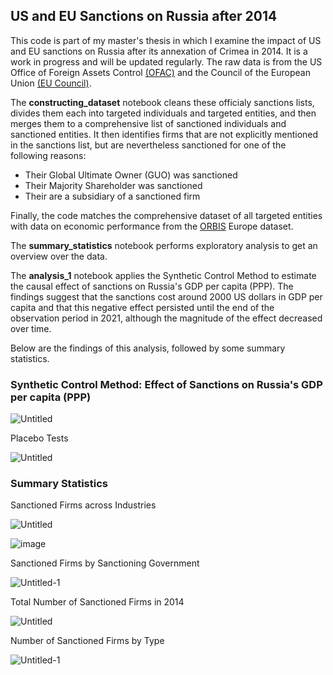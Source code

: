 ## US and EU Sanctions on Russia after 2014

This code is part of my master's thesis in which I examine the impact of US and EU sanctions on Russia after its annexation of Crimea in 2014. It is a work in progress and will be updated regularly. The raw data is from the US Office of Foreign Assets Control [(OFAC)](https://ofac.treasury.gov/) and the Council of the European Union [(EU Council)](https://eur-lex.europa.eu/legal-content/EN/TXT/?uri=CELEX%3A02014D0145-20230915&qid=1703029680787). 

The **constructing_dataset** notebook cleans these officialy sanctions lists, divides them each into targeted individuals and targeted entities, and then merges them to a comprehensive list of sanctioned individuals and sanctioned entities. It then identifies firms that are not explicitly mentioned in the sanctions list, but are nevertheless sanctioned for one of the following reasons:
- Their Global Ultimate Owner (GUO) was sanctioned
- Their Majority Shareholder was sanctioned
- Their are a subsidiary of a sanctioned firm
  
Finally, the code matches the comprehensive dataset of all targeted entities with data on economic performance from the [ORBIS](https://www.bvdinfo.com/en-gb/) Europe dataset.

The **summary_statistics** notebook performs exploratory analysis to get an overview over the data.

The **analysis_1** notebook applies the Synthetic Control Method to estimate the causal effect of sanctions on Russia's GDP per capita (PPP). The findings suggest that the sanctions cost around 2000 US dollars in GDP per capita and that this negative effect persisted until the end of the observation period in 2021, although the magnitude of the effect decreased over time.

Below are the findings of this analysis, followed by some summary statistics.

### Synthetic Control Method: Effect of Sanctions on Russia's GDP per capita (PPP)

![Untitled](https://github.com/Lisagmrk/Masters-Thesis/assets/64646346/93657bbe-863a-4c8d-9a96-1fcb6b0e7139)


Placebo Tests

![Untitled](https://github.com/Lisagmrk/Masters-Thesis/assets/64646346/3cb405d8-a8cd-4980-88df-383f3dff735d)


### **Summary Statistics**
Sanctioned Firms across Industries

![Untitled](https://github.com/Lisagmrk/Masters-Thesis/assets/64646346/06a129af-59c8-4f78-bc8e-a2193fe79a5d)

![image](https://github.com/Lisagmrk/Masters-Thesis/assets/64646346/fb992822-a519-42f2-9c5d-2dd2a5683c06)

Sanctioned Firms by Sanctioning Government

![Untitled-1](https://github.com/Lisagmrk/Masters-Thesis/assets/64646346/7c8bcab7-4e38-47f5-9bb1-727a4ae005b4)

Total Number of Sanctioned Firms in 2014

![Untitled](https://github.com/Lisagmrk/Masters-Thesis/assets/64646346/1a7d826f-3a17-4a2f-af8c-5ba03d36d5ff)

Number of Sanctioned Firms by Type

![Untitled-1](https://github.com/Lisagmrk/Masters-Thesis/assets/64646346/8278d2f2-323c-4fab-a4ae-e93e9b63c5b0)




